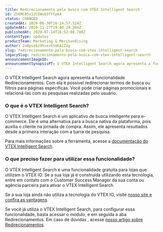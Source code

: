 ```yaml
---
title: Redirecionamento pela busca com VTEX Intelligent Search
id: 256MC65x12CEWob3TYfpkA
status: CHANGED
createdAt: 2020-06-30T16:24:57.524Z
updatedAt: 2020-11-27T19:40:29.284Z
publishedAt: 2020-07-14T16:52:08.780Z
contentType: updates
productTeam: Marketing & Merchandising
author: 2o8pvz6z9hvxvhSoKAiZzg
slug: redirecionamento-pela-busca-com-vtex-intelligent-search
legacySlug: redirecionamento-pela-busca-com-vtex-intelligent-search
announcementImageID: 
announcementSynopsisPT: O VTEX Intelligent Search agora apresenta a funcionalidade Redirecionamentos
---
```


O VTEX Intelligent Search agora apresenta a funcionalidade Redirecionamentos. Com ela é possível redirecionar termos de busca ou filtros para páginas específicas. Você pode criar páginas promocionais e relacioná-las com as pesquisas realizadas pelo usuário.

### O que é o VTEX Intelligent Search?

O VTEX Intelligent Search é um aplicativo de busca inteligente para e-commerce. Ele é uma alternativa para a busca nativa da plataforma, pois auxilia o cliente na jornada de compra. Assim, ele apresenta resultados desde a primeira interação com a barra de pesquisa.

Para mais informações sobre a ferramenta, acesse a [documentação do VTEX Intelligent Search](https://help.vtex.com/pt/tracks/vtex-intelligent-search--19wrbB7nEQcmwzDPl1l4Cb).

### O que preciso fazer para utilizar essa funcionalidade?

O VTEX Intelligent Search é uma funcionalidade gratuita para lojas que utilizam o VTEX IO. Se a sua loja já é construída utilizando esta tecnologia, entre em contato com o Customer Success Manager da sua conta ou agência parceira para ativar o VTEX Intelligent Search.

Se a sua loja ainda não utiliza a tecnologia do VTEX IO, visite [nosso site e confira as vantagens](https://vtex.com/br-pt/store-framework/).

Se você já utiliza o VTEX Intelligent Search, para configurar essa funcionalidade, basta acessar o módulo, e em seguida a aba Redirecionamentos. Em caso de dúvidas , acesse [nosso artigo sobre Redirecionamentos](https://help.vtex.com/pt/tracks/vtex-intelligent-search--19wrbB7nEQcmwzDPl1l4Cb/7x52Q9iHzGmFDLyyVOIcz6).

